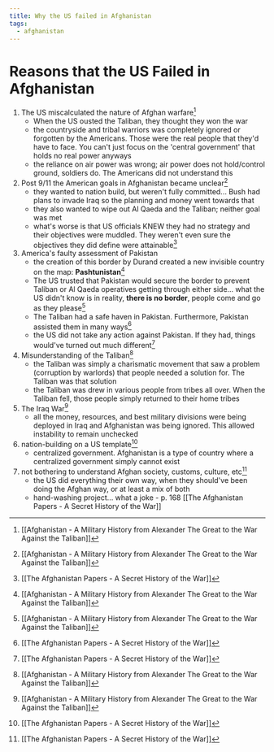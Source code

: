 ```yaml
---
title: Why the US failed in Afghanistan
tags:
  - afghanistan 
---
```

# Reasons that the US Failed in Afghanistan
1. The US miscalculated the nature of Afghan warfare[^2]
	- When the US ousted the Taliban, they thought they won the war
	- the countryside and tribal warriors was completely ignored or forgotten by the Americans. Those were the real people that they'd have to face. You can't just focus on the 'central government' that holds no real power anyways
	- the reliance on air power was wrong; air power does not hold/control ground, soldiers do. The Americans did not understand this
2. Post 9/11 the American goals in Afghanistan became unclear[^2]
	- they wanted to nation build, but weren't fully committed... Bush had plans to invade Iraq so the planning and money went towards that
	- they also wanted to wipe out Al Qaeda and the Taliban; neither goal was met
	- what's worse is that US officials KNEW they had no strategy and their objectives were muddled. They weren't even sure the objectives they did define were attainable[^1]
3. America's faulty assessment of Pakistan
	-  the creation of this border by Durand created a new invisible country on the map: **Pashtunistan**[^2]
	- The US trusted that Pakistan would secure the border to prevent Taliban or Al Qaeda operatives getting through either side... what the US didn't know is in reality, **there is no border**, people come and go as they please[^2]
	- The Taliban had a safe haven in Pakistan. Furthermore, Pakistan assisted them in many ways[^1]
	- the US did not take any action against Pakistan. If they had, things would've turned out much different[^1]
4. Misunderstanding of the Taliban[^2]
	- the Taliban was simply a charismatic movement that saw a problem (corruption by warlords) that people needed a solution for. The Taliban was that solution
	- the Taliban was drew in various people from tribes all over. When the Taliban fell, those people simply returned to their home tribes
5. The Iraq War[^2]
	- all the money, resources, and best military divisions were being deployed in Iraq and Afghanistan was being ignored. This allowed instability to remain unchecked
6. nation-building on a US template[^1]
	- centralized government. Afghanistan is a type of country where a centralized government simply cannot exist
7. not bothering to understand Afghan society, customs, culture, etc[^1]
	- the US did everything their own way, when they should've been doing the Afghan way, or at least a mix of both
	- hand-washing project... what a joke - p. 168 [[The Afghanistan Papers - A Secret History of the War]]

[^1]: [[The Afghanistan Papers - A Secret History of the War]]
[^2]: [[Afghanistan - A Military History from Alexander The Great to the War Against the Taliban]]
